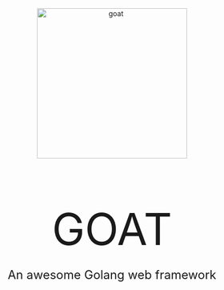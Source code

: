 <div align="center">
    <img src="https://user-images.githubusercontent.com/34590609/151670794-bcda54ac-4f66-4125-9f3b-8ba586e0c803.png"  width="300" alt="goat" />
</div>

<div align="center">
    <p style="font-size: 5.5rem;">GOAT</p>    
</div>

<div align="center" style="margin-top: -4rem;">
    <p style="font-size: 1.5rem;">An awesome Golang web framework</p>    
</div>
